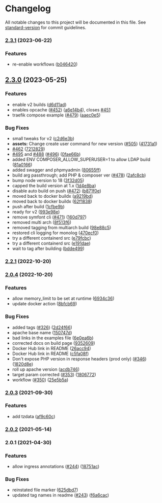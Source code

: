 # Changelog

All notable changes to this project will be documented in this file. See [standard-version](https://github.com/conventional-changelog/standard-version) for commit guidelines.

### [2.3.1](https://github.com/tobybatch/kimai2/compare/v2.3.0...v2.3.1) (2023-06-22)


### Features

* re-enable workflows ([b046420](https://github.com/tobybatch/kimai2/commits/b046420ce5e15d57bfb50e1950311708bf773c37))

## [2.3.0](https://github.com/tobybatch/kimai2/compare/v2.2.1...v2.3.0) (2023-05-25)


### Features

* enable v2 builds ([d6d11ad](https://github.com/tobybatch/kimai2/commits/d6d11ad40f7987b2e2a4e9147a3c47b4116c5a5f))
* enables opcache ([#452](https://github.com/tobybatch/kimai2/issues/452)) ([a6e14b4](https://github.com/tobybatch/kimai2/commits/a6e14b45270ade88974ba46a2cba759fb09a3e9f)), closes [#451](https://github.com/tobybatch/kimai2/issues/451)
* traefik compose example ([#479](https://github.com/tobybatch/kimai2/issues/479)) ([aaec0e5](https://github.com/tobybatch/kimai2/commits/aaec0e57dd1120b8f3b2a4528e4abc9c2d93abbc))


### Bug Fixes

* small tweaks for v2 ([c2d6e3b](https://github.com/tobybatch/kimai2/commits/c2d6e3b5794cc9c680561d41789388fc32c072fc))
* **assets:** Change create user command for new version ([#505](https://github.com/tobybatch/kimai2/issues/505)) ([41731a1](https://github.com/tobybatch/kimai2/commits/41731a19a4b19cbf72474355a7ecccf1e14e2d26))
* [#462](https://github.com/tobybatch/kimai2/issues/462) ([7212829](https://github.com/tobybatch/kimai2/commits/7212829d3dc8a3d0451cc4f70d99e13b49cd551a))
* [#495](https://github.com/tobybatch/kimai2/issues/495) and [#488](https://github.com/tobybatch/kimai2/issues/488) ([#496](https://github.com/tobybatch/kimai2/issues/496)) ([0fae66b](https://github.com/tobybatch/kimai2/commits/0fae66bb4ca5e0e73b244733d5591a85cac8e19c))
* added ENV COMPOSER_ALLOW_SUPERUSER=1 to allow LDAP build ([81a0166](https://github.com/tobybatch/kimai2/commits/81a01668169c8fc1b4ad5e9f0ee53f4e83aa1569))
* added swagger and phpmyadmin ([80655ff](https://github.com/tobybatch/kimai2/commits/80655ff3553ba2d313170686b444b78fb6d92f6b))
* build arg passthrough; add PHP & composer ver ([#478](https://github.com/tobybatch/kimai2/issues/478)) ([2afc8cb](https://github.com/tobybatch/kimai2/commits/2afc8cbd31b4b9769009577d8fc380a302840423))
* bump node version to 18 ([3f32d05](https://github.com/tobybatch/kimai2/commits/3f32d059bef88d92a7352933938302ff8a22651d))
* capped the build version at 1.x ([1d4e8ba](https://github.com/tobybatch/kimai2/commits/1d4e8ba7fc5fb82c04b405a9af06f9241c06362b))
* disable auto build on push ([#472](https://github.com/tobybatch/kimai2/issues/472)) ([b871f0e](https://github.com/tobybatch/kimai2/commits/b871f0e59fec5a5798fe15d5e44fe88e09b6c396))
* moved back to docker buildx ([a9219bd](https://github.com/tobybatch/kimai2/commits/a9219bdac152c4aac907177a725319e14afd0c4b))
* moved back to docker buildx ([62f1838](https://github.com/tobybatch/kimai2/commits/62f18388f5fe6f6efa44f698a849b03d795b23a8))
* push after build ([1cfbe9b](https://github.com/tobybatch/kimai2/commits/1cfbe9b0ae74f5ee6fed785834e27a307bc833f7))
* ready for v2 ([993e98e](https://github.com/tobybatch/kimai2/commits/993e98e628c7c7f8d76f091682655870908f1421))
* remove symfont cli ([#471](https://github.com/tobybatch/kimai2/issues/471)) ([160d797](https://github.com/tobybatch/kimai2/commits/160d797bb6ea67d632c86615b3a1efa47708533c))
* removed multi arch ([8f513f6](https://github.com/tobybatch/kimai2/commits/8f513f6d090fd38b72abe3b5a04bf7aa6240df11))
* removed tagging from multiarch build ([98e88c5](https://github.com/tobybatch/kimai2/commits/98e88c58a275ea789665c63185102d91b7a05cc5))
* restored cli logging for monolog ([470ecf0](https://github.com/tobybatch/kimai2/commits/470ecf07b80396af106d688c5c09e01fb63dbe53))
* try a different containerd src ([e79fcbc](https://github.com/tobybatch/kimai2/commits/e79fcbc3c2bd712cd21b5566c69b74b879872aa1))
* try a different containerd src ([e191dae](https://github.com/tobybatch/kimai2/commits/e191dae917cd7e5531e465c722c5b8dcef787213))
* wait to tag after building ([bdde499](https://github.com/tobybatch/kimai2/commits/bdde4992cdf672f0f394ad8f092e2ca6cce9980b))

### [2.2.1](https://github.com/tobybatch/kimai2/compare/v2.0.4...v2.2.1) (2022-10-20)

### [2.0.4](https://github.com/tobybatch/kimai2/compare/v2.2.0...v2.0.4) (2022-10-20)

### Features

* allow memory_limit to be set at runtime ([6934c36](https://github.com/tobybatch/kimai2/commits/6934c36588664a8d7659a225d399a1f3b14a7ebb))
* update docker action ([8bfcb69](https://github.com/tobybatch/kimai2/commits/8bfcb6918fb9c5dbedf4491c0d9c2c454edfd870))

### Bug Fixes

* added tags ([#326](https://github.com/tobybatch/kimai2/issues/326)) ([2d24f66](https://github.com/tobybatch/kimai2/commits/2d24f667a987cbd7459913ff327ebe5d757e73b1))
* apache base name ([150747d](https://github.com/tobybatch/kimai2/commits/150747da7445666c7537ff5e633cac4f3675e147))
* bad links in the examples file ([6e0ea6b](https://github.com/tobybatch/kimai2/commits/6e0ea6ba8078bdf2680a06b6a5d0decf0d9db798))
* corrected docs on build page ([9352609](https://github.com/tobybatch/kimai2/commits/935260940a4e08b7b4f937efb3bda8ada1d289bd))
* Docker Hub link in README ([26acc94](https://github.com/tobybatch/kimai2/commits/26acc945e1e0329cfcbf675754d0820364d10058))
* Docker Hub link in README ([c5fa08f](https://github.com/tobybatch/kimai2/commits/c5fa08fdab084fca7322472ee9f5d145b2f0bddb))
* Don't expose PHP version in response headers (prod only) ([#346](https://github.com/tobybatch/kimai2/issues/346)) ([1820d8e](https://github.com/tobybatch/kimai2/commits/1820d8e59dde3922f2899dc6ed141a55cc2bd2b7))
* roll up apache version ([acdb746](https://github.com/tobybatch/kimai2/commits/acdb74697cb75370422bfaf1df4b80b43e799e1f))
* target param corrected ([#353](https://github.com/tobybatch/kimai2/issues/353)) ([1806772](https://github.com/tobybatch/kimai2/commits/1806772f3fa16ce901255891ff574faa23836990))
* workflow ([#350](https://github.com/tobybatch/kimai2/issues/350)) ([25e5b5a](https://github.com/tobybatch/kimai2/commits/25e5b5ab8754f6133820c6e7c90cd27c2b1eb4ce))

### [2.0.3](https://github.com/tobybatch/kimai2/compare/v2.2.0...v2.0.3) (2021-09-30)

### Features

* add tzdata ([af9c60c](https://github.com/tobybatch/kimai2/commits/af9c60c27423668ab939da13a003aae891fa75d7))

### [2.0.2](https://github.com/tobybatch/kimai2/compare/v2.0.1...v2.0.2) (2021-05-14)

### 2.0.1 (2021-04-30)

### Features

* allow ingress annotations ([#244](https://github.com/tobybatch/kimai2/issues/244)) ([18751ac](https://github.com/tobybatch/kimai2/commits/18751acebf03b4ee56d631cebc587ab8b7bef997))

### Bug Fixes

* reinstated  file marker ([625dbd7](https://github.com/tobybatch/kimai2/commits/625dbd7a26dba0c0d3005ca142be91b08a9c2a23))
* updated tag names in readme ([#243](https://github.com/tobybatch/kimai2/issues/243)) ([f6a6cac](https://github.com/tobybatch/kimai2/commits/f6a6cac3554d4ecd5fb1e2a1a30fec02ae1cd649))
